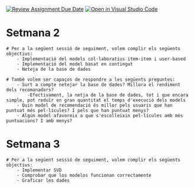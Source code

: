 [![Review Assignment Due Date](https://classroom.github.com/assets/deadline-readme-button-22041afd0340ce965d47ae6ef1cefeee28c7c493a6346c4f15d667ab976d596c.svg)](https://classroom.github.com/a/USx538Ll)
[![Open in Visual Studio Code](https://classroom.github.com/assets/open-in-vscode-2e0aaae1b6195c2367325f4f02e2d04e9abb55f0b24a779b69b11b9e10269abc.svg)](https://classroom.github.com/online_ide?assignment_repo_id=17349155&assignment_repo_type=AssignmentRepo)

# Setmana 2
    # Per a la següent sessió de seguiment, volem complir els següents objectius:
        - Implementació del models col·laboratius item-item i user-based
        - Implementació del model basat en contingut
        - Neteja de la base de dades

    # També volem ser capaços de respondre a les següents preguntes:
        - Surt a compte netejar la base de dades? Millora el rendiment dels recomanadors?
            -Efectivament, la netja de la base de dades, tot i que encara simple, pot reduïr en gran quantitat el temps d'execució dels models
        - Quin model de recomendació és millor pels usuaris que han puntuat més pel·lícules? I pels que han puntuat menys?
        - Algún model afavoreix a que s'escolleixin pel·lícules amb més puntuacions? I amb menys?

# Setmana 3
    # Per a la següent sessió de seguiment, volem complir els següents objectius:
        - Implementar SVD
        - Comprobar que los modelos funcionan correctamente
        - Graficar les dades